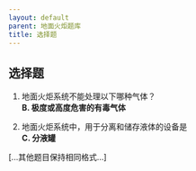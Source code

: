 ```yaml
---
layout: default
parent: 地面火炬题库
title: 选择题
---
```


## 选择题

1. 地面火炬系统不能处理以下哪种气体？  
   **B. 极度或高度危害的有毒气体**

2. 地面火炬系统中，用于分离和储存液体的设备是  
   **C. 分液罐**

[...其他题目保持相同格式...]